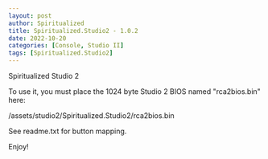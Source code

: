 ```yaml
---
layout: post
author: Spiritualized
title: Spiritualized.Studio2 - 1.0.2
date: 2022-10-20
categories: [Console, Studio II]
tags: [Spiritualized.Studio2]
---
```

Spiritualized Studio 2


To use it, you must place the 1024 byte Studio 2 BIOS named "rca2bios.bin" here:

/assets/studio2/Spiritualized.Studio2/rca2bios.bin

See readme.txt for button mapping.

Enjoy!
